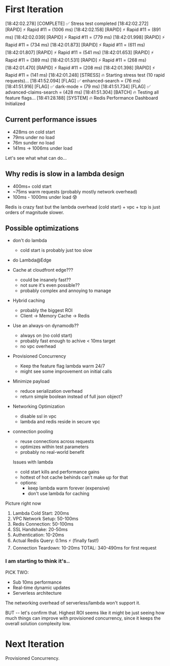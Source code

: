 # First Iteration
  [18:42:02.278] [COMPLETE] ✅ Stress test completed
  [18:42:02.272] [RAPID] ⚡ Rapid #11 = (1006 ms)
  [18:42:02.158] [RAPID] ⚡ Rapid #11 = (891 ms)
  [18:42:02.039] [RAPID] ⚡ Rapid #11 = (779 ms)
  [18:42:01.998] [RAPID] ⚡ Rapid #11 = (734 ms)
  [18:42:01.873] [RAPID] ⚡ Rapid #11 = (611 ms)
  [18:42:01.807] [RAPID] ⚡ Rapid #11 = (541 ms)
  [18:42:01.653] [RAPID] ⚡ Rapid #11 = (389 ms)
  [18:42:01.531] [RAPID] ⚡ Rapid #11 = (268 ms)
  [18:42:01.470] [RAPID] ⚡ Rapid #11 = (208 ms)
  [18:42:01.398] [RAPID] ⚡ Rapid #11 = (141 ms)
  [18:42:01.248] [STRESS] 🔥 Starting stress test (10 rapid requests)...
  [18:41:52.094] [FLAG] ✅ enhanced-search = (76 ms)
  [18:41:51.916] [FLAG] ✅ dark-mode = (79 ms)
  [18:41:51.734] [FLAG] ✅ advanced-claims-search = (428 ms)
  [18:41:51.304] [BATCH] 🔥 Testing all feature flags...
  [18:41:28.188] [SYSTEM] 🔥 Redis Performance Dashboard Initialized

## Current performance issues
  - 428ms on cold start
  - 79ms under no load
  - 76m sunder no load
  - 141ms -> 1006ms under load

  Let's see what what can do...

## Why redis is slow in a lambda design
- 400ms+ cold start
- ~75ms warm requests (probably mostly network overhead)
- 100ms - 1000ms under load 😰

Redis is crazy fast but the lambda overhead (cold start) + vpc + tcp is just orders of magnitude slower.

## Possible optimizations
  - don't do lambda
    - cold start is probably just too slow
  - do Lambda@Edge
  - Cache at cloudfront edge???
    - could be insanely fast??
    - not sure it's even possible??
    - probably complex and annoying to manage
  - Hybrid caching
    - probably the biggest ROI
    - Client -> Memory Cache -> Redis
  - Use an always-on dynamodb??
    - always on (no cold start)
    - probably fast enough to achive < 10ms target
    - no vpc overhead
  - Provisioned Concurrency
    - Keep the feature flag lambda warm 24/7
    - might see some improvement on initial calls
  - Minimize payload
    - reduce serialization overhead
    - return simple boolean instead of full json object?
  - Networking Optimization
    - disable ssl in vpc
    - lambda and redis reside in secure vpc
  - connection pooling
    - reuse connections across requests
    - optimizes within test parameters
    - probably no real-world benefit

    Issues with lambda
      - cold start kills and performance gains
      - hottest of hot cache behinds can't make up for that
      - options:
        - keep lambda warm forever (expensive)
        - don't use lambda for caching

Picture right now

1. Lambda Cold Start:           200ms
2. VPC Network Setup:          50-100ms  
3. Redis Connection:           50-100ms
4. SSL Handshake:              20-50ms
5. Authentication:             10-20ms
6. Actual Redis Query:         0.1ms ⚡ (finally fast!)
7. Connection Teardown:        10-20ms
TOTAL: 340-490ms for first request

### I am starting to think it's..

PICK TWO:
- Sub 10ms performance
- Real-time dynamic updates
- Serverless architecture

The networking overhead of serverless/lambda won't support it.

BUT -- let's confirm that. Highest ROI seems like it might be just seeing how much things can improve with provisioned concurrency, since it keeps the overall solution complexity low.

# Next Iteration
 Provisioned Concurrency.